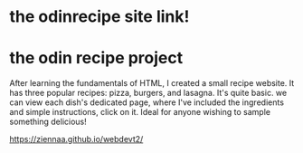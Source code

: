# the odinrecipe site link!
# the odin recipe project
After learning the fundamentals of HTML, I created a small recipe website. It has three popular recipes: pizza, burgers, and lasagna. It's quite basic. we can view each dish's dedicated page, where I've included the ingredients and simple instructions, click on it. Ideal for anyone wishing to sample something delicious!

https://ziennaa.github.io/webdevt2/


